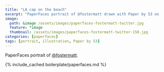```yaml
---
title: "LA cap on the beach"
excerpt: "PaperFaces portrait of @fostermatt drawn with Paper by 53 on an iPad."
image: 
  path: &image /assets/images/paperfaces-fostermatt-twitter.jpg 
  feature: *image
  thumbnail: /assets/images/paperfaces-fostermatt-twitter-150.jpg
categories: [paperfaces]
tags: [portrait, illustration, Paper by 53]
---
```


PaperFaces portrait of [@fostermatt](https://twitter.com/fostermatt).

{% include_cached boilerplate/paperfaces.md %}
